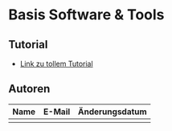 # Basis Software & Tools

## Tutorial

- [Link zu tollem Tutorial](https://www.youtube.com)

## Autoren

| Name | E-Mail | Änderungsdatum |
|:-----|:-------|:---------------|
|      |        |                |

